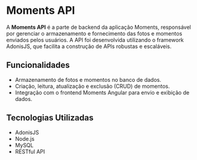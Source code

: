 # Moments API

A **Moments API** é a parte de backend da aplicação Moments, responsável por gerenciar o armazenamento e fornecimento das fotos e momentos enviados pelos usuários. A API foi desenvolvida utilizando o framework AdonisJS, que facilita a construção de APIs robustas e escaláveis.

## Funcionalidades

- Armazenamento de fotos e momentos no banco de dados.
- Criação, leitura, atualização e exclusão (CRUD) de momentos.
- Integração com o frontend Moments Angular para envio e exibição de dados.

## Tecnologias Utilizadas

- AdonisJS
- Node.js
- MySQL
- RESTful API
